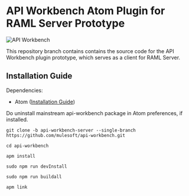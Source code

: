 # API Workbench Atom Plugin for RAML Server Prototype



![API Workbench](https://dl.dropboxusercontent.com/u/497895/__permalinks/api-workbench-slide-small.png)

This repository branch contains contains the source code for the API Workbench plugin prototype, which serves as a client for RAML Server.

## Installation Guide

Dependencies:

* Atom ([Installation Guide](http://flight-manual.atom.io/getting-started/sections/installing-atom/))


Do uninstall mainstream api-workbench package in Atom preferences, if installed.

```
git clone -b api-workbench-server --single-branch https://github.com/mulesoft/api-workbench.git

cd api-workbench

apm install

sudo npm run devInstall

sudo npm run buildall

apm link
```
